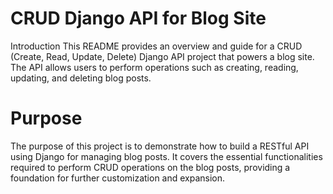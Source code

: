 # CRUD Django API for Blog Site
Introduction
This README provides an overview and guide for a CRUD (Create, Read, Update, Delete) Django API project that powers a blog site. The API allows users to perform operations such as creating, reading, updating, and deleting blog posts.

# Purpose
The purpose of this project is to demonstrate how to build a RESTful API using Django for managing blog posts. It covers the essential functionalities required to perform CRUD operations on the blog posts, providing a foundation for further customization and expansion.

